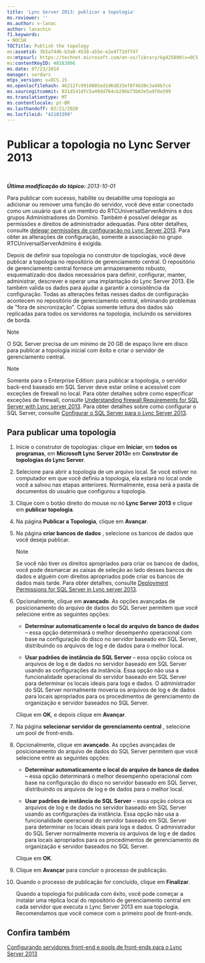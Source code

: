 ```yaml
---
title: 'Lync Server 2013: publicar a topologia'
ms.reviewer: ''
ms.author: v-lanac
author: lanachin
f1.keywords:
- NOCSH
TOCTitle: Publish the topology
ms:assetid: 3b5a744b-b3a8-4538-a55e-e2e4f72dff47
ms:mtpsurl: https://technet.microsoft.com/en-us/library/Gg425880(v=OCS.15)
ms:contentKeyID: 48183866
ms.date: 07/23/2014
manager: serdars
mtps_version: v=OCS.15
ms.openlocfilehash: 46212fc9910885ed1d6d833ef0f4b30c3a49b7c4
ms.sourcegitcommit: 831d141dfc5a49dd764cb296b73b63e5a9f8e599
ms.translationtype: MT
ms.contentlocale: pt-BR
ms.lasthandoff: 02/21/2020
ms.locfileid: "42183399"
---
```

<div data-xmlns="http://www.w3.org/1999/xhtml">

<div class="topic" data-xmlns="http://www.w3.org/1999/xhtml" data-msxsl="urn:schemas-microsoft-com:xslt" data-cs="https://msdn.microsoft.com/">

<div data-asp="https://msdn2.microsoft.com/asp">

# <a name="publish-the-topology-in-lync-server-2013"></a>Publicar a topologia no Lync Server 2013

</div>

<div id="mainSection">

<div id="mainBody">

<span> </span>

_**Última modificação do tópico:** 2013-10-01_

Para publicar com sucesso, habilite ou desabilite uma topologia ao adicionar ou remover uma função do servidor, você deve estar conectado como um usuário que é um membro do RTCUniversalServerAdmins e dos grupos Administradores do Domínio. Também é possível delegar as permissões e direitos de administrador adequadas. Para obter detalhes, consulte [delegar permissões de configuração no Lync Server 2013](lync-server-2013-delegate-setup-permissions.md). Para obter as alterações de configuração, somente a associação no grupo RTCUniversalServerAdmins é exigida.

Depois de definir sua topologia no construtor de topologias, você deve publicar a topologia no repositório de gerenciamento central. O repositório de gerenciamento central fornece um armazenamento robusto, esquematizado dos dados necessários para definir, configurar, manter, administrar, descrever e operar uma implantação do Lync Server 2013. Ele também valida os dados para ajudar a garantir a consistência da configuração. Todas as alterações feitas nesses dados de configuração acontecem no repositório de gerenciamento central, eliminando problemas de "fora de sincronização". Cópias somente leitura dos dados são replicadas para todos os servidores na topologia, incluindo os servidores de borda.

<div>


> [!NOTE]  
> O SQL Server precisa de um mínimo de 20 GB de espaço livre em disco para publicar a topologia inicial com êxito e criar o servidor de gerenciamento central.



</div>

<div>


> [!NOTE]  
> Somente para o Enterprise Edition: para publicar a topologia, o servidor back-end baseado em SQL Server deve estar online e acessível com exceções de firewall no local. Para obter detalhes sobre como especificar exceções de firewall, consulte <A href="lync-server-2013-understanding-firewall-requirements-for-sql-server.md">Understanding firewall Requirements for SQL Server with Lync server 2013</A>. Para obter detalhes sobre como configurar o SQL Server, consulte <A href="lync-server-2013-configure-sql-server-for-lync-server.md">Configurar o SQL Server para o Lync Server 2013</A>.



</div>

<div>

## <a name="to-publish-a-topology"></a>Para publicar uma topologia

1.  Inicie o construtor de topologias: clique em **Iniciar**, em **todos os programas**, em **Microsoft Lync Server 2013**e em **Construtor de topologias do Lync Server**.

2.  Selecione para abrir a topologia de um arquivo local. Se você estiver no computador em que você definiu a topologia, ela estará no local onde você a salvou nas etapas anteriores. Normalmente, essa será a pasta de documentos do usuário que configurou a topologia.

3.  Clique com o botão direito do mouse no nó **Lync Server 2013** e clique em **publicar topologia**.

4.  Na página **Publicar a Topologia**, clique em **Avançar**.

5.  Na página **criar bancos de dados** , selecione os bancos de dados que você deseja publicar.
    
    <div>
    

    > [!NOTE]  
    > Se você não tiver os direitos apropriados para criar os bancos de dados, você pode desmarcar as caixas de seleção ao lado desses bancos de dados e alguém com direitos apropriados pode criar os bancos de dados mais tarde. Para obter detalhes, consulte <A href="lync-server-2013-deployment-permissions-for-sql-server.md">Deployment Permissions for SQL Server in Lync server 2013</A>.

    
    </div>

6.  Opcionalmente, clique em **avançado**. As opções avançadas de posicionamento do arquivo de dados do SQL Server permitem que você selecione entre as seguintes opções:
    
      - **Determinar automaticamente o local do arquivo de banco de dados** – essa opção determinará o melhor desempenho operacional com base na configuração do disco no servidor baseado em SQL Server, distribuindo os arquivos de log e de dados para o melhor local.
    
      - **Usar padrões de instância do SQL Server** – essa opção coloca os arquivos de log e de dados no servidor baseado em SQL Server usando as configurações da instância. Essa opção não usa a funcionalidade operacional do servidor baseado em SQL Server para determinar os locais ideais para logs e dados. O administrador do SQL Server normalmente moveria os arquivos de log e de dados para locais apropriados para os procedimentos de gerenciamento de organização e servidor baseados no SQL Server.
    
    Clique em **OK**, e depois clique em **Avançar**.

7.  Na página **selecionar servidor de gerenciamento central** , selecione um pool de front-ends.

8.  Opcionalmente, clique em **avançado**. As opções avançadas de posicionamento do arquivo de dados do SQL Server permitem que você selecione entre as seguintes opções:
    
      - **Determinar automaticamente o local do arquivo de banco de dados** – essa opção determinará o melhor desempenho operacional com base na configuração do disco no servidor baseado em SQL Server, distribuindo os arquivos de log e de dados para o melhor local.
    
      - **Usar padrões de instância do SQL Server** – essa opção coloca os arquivos de log e de dados no servidor baseado em SQL Server usando as configurações da instância. Essa opção não usa a funcionalidade operacional do servidor baseado em SQL Server para determinar os locais ideais para logs e dados. O administrador do SQL Server normalmente moveria os arquivos de log e de dados para locais apropriados para os procedimentos de gerenciamento de organização e servidor baseados no SQL Server.
    
    Clique em **OK**.

9.  Clique em **Avançar** para concluir o processo de publicação.

10. Quando o processo de publicação for concluído, clique em **Finalizar**.
    
    Quando a topologia foi publicada com êxito, você pode começar a instalar uma réplica local do repositório de gerenciamento central em cada servidor que executa o Lync Server 2013 em sua topologia. Recomendamos que você comece com o primeiro pool de front-ends.

</div>

<div>

## <a name="see-also"></a>Confira também


[Configurando servidores front-end e pools de front-ends para o Lync Server 2013](lync-server-2013-setting-up-front-end-servers-and-front-end-pools.md)  
  

</div>

</div>

<span> </span>

</div>

</div>

</div>

